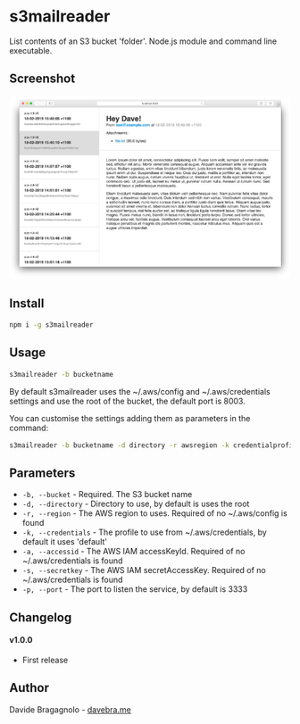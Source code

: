 # s3mailreader

List contents of an S3 bucket 'folder'. Node.js module and command line executable.

## Screenshot

![s3mailreader preview](https://raw.githubusercontent.com/davebra/s3mailreader/master/screenshot.jpg)

## Install

```bash
npm i -g s3mailreader
```

## Usage

```bash
s3mailreader -b bucketname
```

By default s3mailreader uses the ~/.aws/config and ~/.aws/credentials settings and use the root of the bucket, the default port is 8003.

You can customise the settings adding them as parameters in the command:

```bash
s3mailreader -b bucketname -d directory -r awsregion -k credentialprofile -a accessid -s secretkey -p PORT
```

## Parameters

- `-b, --bucket` - Required. The S3 bucket name
- `-d, --directory` - Directory to use, by default is uses the root
- `-r, --region` - The AWS region to uses. Required of no ~/.aws/config is found
- `-k, --credentials` - The profile to use from ~/.aws/credentials, by default it uses 'default'
- `-a, --accessid` - The AWS IAM accessKeyId. Required of no ~/.aws/credentials is found
- `-s, --secretkey` - The AWS IAM secretAccessKey. Required of no ~/.aws/credentials is found
- `-p, --port` - The port to listen the service, by default is 3333

## Changelog

#### v1.0.0

- First release

## Author

Davide Bragagnolo - [davebra.me](https://davebra.me)